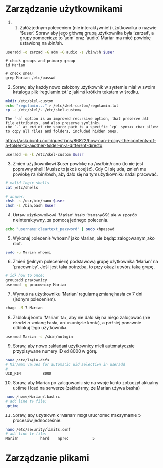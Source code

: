 # Zarządzanie użytkownikami

1. 1. Załóż jednym poleceniem (nie interaktywnie!) użytkownika o nazwie ‘$user’. Spraw, aby jego główną grupą użytkownika była ‘zarzad‘, a grupy pomocnicze to ‘adm’ oraz ‘audio’. Marian ma mieć powłokę ustawioną na /bin/sh.

```bash
useradd -g zarzad -G adm -G audio -s /bin/sh $user
```

```
# check groups and primary group
id Marian

# check shell
grep Marian /etc/passwd
```

2. Spraw, aby każdy nowo założony użytkownik w systemie miał w swoim katalogu plik ‘regulamin.txt’ z jakimś krótkim tekstem w środku.

```bash
mkdir /etc/skel-custom
echo "regulamin..." > /etc/skel-custom/regulamin.txt
cp -a /etc/skel/. /etc/skel-custom/
```

	The `-a` option is an improved recursive option, that preserve all file attributes, and also preserve symlinks.
	The `.` at end of the source path is a specific `cp` syntax that allow to copy all files and folders, included hidden ones.
	
https://askubuntu.com/questions/86822/how-can-i-copy-the-contents-of-a-folder-to-another-folder-in-a-different-directo

```bash
useradd -m -k /etc/skel-custom $user
```

3. Zmień użytkownikowi $user powłokę na /usr/bin/nano (to nie jest poprawny shell! Musisz to jakoś obejść). Gdy Ci się uda, zmień mu powłokę na /bin/bash, aby dało się na tym użytkowniku nadal pracować.

```bash
# valid login shells
cat /etc/shells

# answer:
chsh -s /usr/bin/nano $user
chsh -s /bin/bash $user
```

4. Ustaw użytkownikowi ‘Marian’ hasło ‘banany69’, ale w sposób nieinteraktywny, za pomocą jednego polecenia.

```bash
echo "username:cleartext_password" | sudo chpasswd
```

5. Wykonaj polecenie ‘whoami’ jako Marian, ale będąc zalogowanym jako root.

```bash
sudo -u Marian whoami
```

6. Zmień (jednym poleceniem) podstawową grupę użytkownika ‘Marian’ na ‘pracownicy’. Jeśli jest taka potrzeba, to przy okazji utwórz taką grupę.

```bash
# idk how to once:
groupadd pracownicy
usermod -g pracownicy Marian
```

7. Wymuś na użytkowniku ‘Marian’ regularną zmianę hasła co 7 dni (jednym poleceniem).

```bash
chage -M 7 Marian
```

8. Zablokuj konto ‘Marian’ tak, aby nie dało się na niego zalogować (nie chodzi o zmianę hasła, ani usunięcie konta), a później ponownie odblokuj tego użytkownika.

```bash
usermod Marian -s /sbin/nologin
```

9. Spraw, aby nowo zakładani użytkownicy mieli automatycznie przypisywane numery ID od 8000 w górę.

```bash
nano /etc/login.defs
# Min/max values for automatic uid selection in useradd
#
UID_MIN			 8000
```

10. Spraw, aby Marian po zalogowaniu się na swoje konto zobaczył aktualny uptime i load na serwerze (zakładamy, że Marian używa basha)

```bash
nano /home/Marian/.bashrc
# add line to file:
uptime
```

11. Spraw, aby użytkownik ‘Marian’ mógł uruchomić maksymalnie 5 procesów jednocześnie.

```bash
nano /etc/security/limits.conf
# add line to file:
Marian          hard    nproc           5
```

# Zarządzanie plikami

